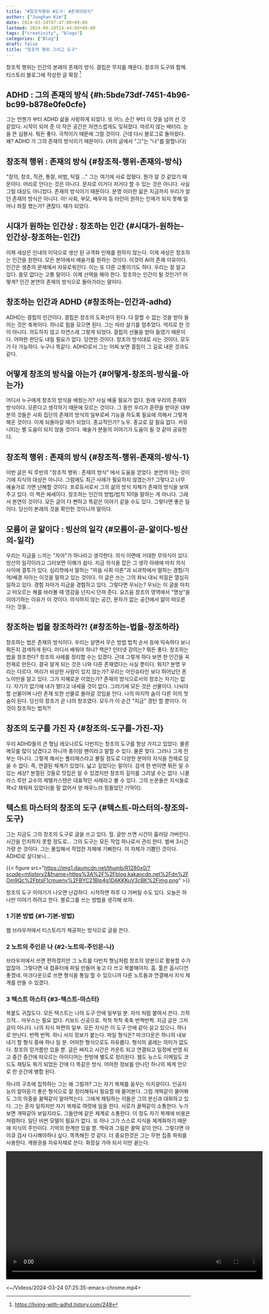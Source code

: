 ```yaml
---
title: "#창조적행위 #도구: #존재의방식"
author: ["Junghan Kim"]
date: 2024-03-24T07:47:00+09:00
lastmod: 2024-09-28T14:44:04+09:00
tags: ["creativity", "blogs"]
categories: ["Blog"]
draft: false
title: "창조적 행위 그리고 도구"
---
```


창조적 행위는 인간의 본래의 존재의 방식. 결핍은 무지를 깨운다. 창조의 도구와 함께. 티스토리 블로그에 작성한 글 확장&nbsp;[^fn:1]

<!--more-->


## ADHD : 그의 존재의 방식 {#h:5bde73df-7451-4b96-bc99-b878e0fe0cfe}

그는 언젠가 부터 ADHD 삶을 사랑하게 되었다. 또 어느 순간 부터 이 것을 넘어 선 것 같았다. 시작이 되어 준 이 작은 공간은 자연스럽게도 잊혀졌다. 마르지 않는 배터리. 눈을 뜬 심봉사. 뭐든 좋다. 극적이기 때문에 그럴 것이다. 근데 다시 블로그로 돌아왔다. 왜? ADHD 가 그의 존재의 방식이기 때문이다. (저의 글에서 "그"는 "나"를 말합니다)


## 창조적 행위 : 존재의 방식 {#창조적-행위-존재의-방식}

"창의, 창조, 직관, 통찰, 비범, 탁월 ..." 그는 여기에 사로 잡혔다. 뭔가 알 것 같았기 때문이다. 머리로 안다는 것은 아니다. 문자로 이거다 저거다 할 수 있는 것은 아니다. 사실 그럴 대상도 아니었다. 존재의 방식이기 때문이다. 분명 이러한 앎은 지금까지 우리가 알던 존재의 방식은 아니다. 아! 사회, 부모, 배우자 등 타인이 원하는 인재가 되지 못해 얼마나 좌절 했는가? 괜찮다. 때가 되었다.


## 시대가 원하는 인간상 : 창조하는 인간 {#시대가-원하는-인간상-창조하는-인간}

이제 세상은 인내의 미덕으로 생산 된 규격화 인재를 원하지 않는다. 이제 세상은 창조하는 인간을 원한다. 모든 분야에서 예술가를 원하는 것이다. 이것이 AI의 존재 이유이다. 인간은 생존의 문제에서 자유로워진다. 이는 또 다른 고통이기도 하다. 우리는 잘 알고 있다. 쓸모 없다는 고통 말이다. 이제 선택을 해야 한다. 창조하는 인간이 될 것인가? 어떻게? 인간 본연의 존재의 방식으로 돌아가라는 말이다.


## 창조하는 인간과 ADHD {#창조하는-인간과-adhd}

ADHD는 결핍의 인간이다. 결핍은 창조의 도화선이 된다. 다 잘할 수 없는 것을 받아 들이는 것은 축복이다. 하나로 힘을 모으면 된다. 그는 따라 살기를 멈추었다. 억지로 한 것이 아니다. 의도하지 않고 자연스레 그렇게 되었다. 결핍의 선물을 받아 들였기 때문이다. 어떠한 판단도 내릴 필요가 없다. 당연한 것이다. 창조의 방식대로 사는 것이다. 모두가 다 가능하다. 누구나 똑같다. ADHD로서 그는 어찌 보면 결핍이 그 길로 내몬 것과도 같다.


## 어떻게 창조의 방식을 아는가 {#어떻게-창조의-방식을-아는가}

어디서 누구에게 창조의 방식을 배웠는가? 사실 배울 필요가 없다. 원래 우리의 존재의 방식이다. 모른다고 생각하기 때문에 모르는 것이다. 그 동안 우리가 훈련을 받아온 대부분의 것들은 사회 집단의 존재의 방식의 일부로써 기능을 하도록 필요에 의해서 그렇게 해온 것이다. 이제 되돌아갈 때가 되었다. 종교적인가? 노우. 종교로 갈 필요 없다. 커뮤니티는 별 도움이 되지 않을 것이다. 예술가 분들의 이야기가 도움이 될 것 같아 공유한다.


## 창조적 행위 : 존재의 방식 {#창조적-행위-존재의-방식-1}

이번 글은 릭 루빈의 "창조적 행위 : 존재의 방식" 에서 도움을 얻었다. 본연의 아는 것이기에 지식의 대상은 아니다. 그럼에도 최근 사례가 필요하지 않겠는가? 그렇다고 너무 예술가로 가면 난해할 것이다. 프로듀서로서 그의 삶의 방식 자체가 존재의 방식을 보여주고 있다. 이 책은 에세이다. 창조하는 인간의 방법/법칙 101을 말하는 게 아니다. 그래서 본연의 것이다. 모든 글이 다 뻔하고 똑같은 이야기 같을 수도 있다. 그렇다면 좋은 일이다. 당신이 본래의 것을 확인한 것이니까 말이다.


## 모름이 곧 앎이다 : 빙산의 일각 {#모름이-곧-앎이다-빙산의-일각}

우리는 지금을 느끼는 "자아"가 하나라고 생각한다. 의식 이면에 거대한 무의식이 있다. 빙산의 일각이라고 그러보면 이해가 쉽다. 지금 의식을 잡은 그 생각 아래에 마치 의식 사이에 결투가 있다. 심리학에서 말하는 "마음 사회 이론"과 뇌과학에서 말하는 경험/기억/배경 자아는 이것을 말하고 있는 것이다. 이 글은 쓰는 그의 좌뇌 대뇌 피질은 열심히 일하고 있다. 경험 자아가 지금을 경험하고 있다. 그렇다면 우뇌는? 우뇌는 이 글을 마치고 떠오르는 해를 바라볼 때 영감을 넌지시 던져 준다. 요즈음 창조의 영역에서 "명상"을 이야기하는 이유가 이 것이다. 의식하지 않는 공간, 문자가 없는 공간에서 앎이 떠오른 다는 것을...


## 창조하는 법을 창조하라?! {#창조하는-법을-창조하라}

창조하는 법은 존재의 방식이다. 우리는 살면서 무슨 방법 법칙 순서 등에 익숙하다 보니 뭐든지 검색하게 된다. 어디서 배워야 하나? 책은? 인터넷 강의는? 뭐든 좋다. 창조하는 법을 창조한다? 창조의 사례를 정리할 수는 있겠다. 근데 그렇게 하다 보면 한 인간을 꼭 천재로 만든다. 결국 알게 되는 것은 나와 다른 존재였다는 사실 뿐이다. 뭐지? 분명 우리는 다르다. 머리가 비상한 사람이 있지 않는가? 우리는 아인슈타인 보다 뛰어났던 폰 노이만을 알고 있다. 그가 지혜로운 이었는가? 존재의 방식으로서의 창조는 자기는 없다. 자기가 없기에 내가 했다고 내세울 것이 없다. 그러기에 모든 것은 선물이다. 나눠야 할 선물이며 나란 존재 또한 선물로 돌아갈 것임을 안다. 나의 마지막 숨이 다른 이의 첫 숨이 된다. 당신의 창조가 곧 나의 창조였다. 모두가 이 순간 "지금" 경탄 할 뿐이다. 이 것이 창조하는 법칙?!


## 창조의 도구를 가진 자 {#창조의-도구를-가진-자}

우리 ADHD들의 큰 형님 레오나르도 다빈치는 창조의 도구를 항상 가지고 있었다. 물론 메모를 많이 남겼다고 하니까 종이랑 펜이라고 말할 수 있다. 물론 맞다. 그러나 그게 전부는 아니다. 그렇게 해서는 폴리매스라고 불릴 정도로 다양한 분야의 지식을 전체로 담을 수 없다. 즉, 연결된 체계가 있었다. 넓고 깊었다는 말이다. 검색 한 번이면 뭐든 알 수 있는 세상? 분절된 것들로 맛집은 알 수 있겠지만 창조의 깊이를 그려낼 수는 없다. 니콜라스 루만 교수의 제텔카스텐은 대표적인 사례라고 볼 수 있다. 그의 논문들은 지식들로 꽉x2 채워져 있었다(쓸 말 없어서 양 채우느라 힘들었던 기억이).


## 텍스트 마스터의 창조의 도구 {#텍스트-마스터의-창조의-도구}

그는 지금도 그의 창조의 도구로 글을 쓰고 있다. 헐. 글만 쓰면 시간이 훌러덩 가버린다. 시간을 인지하지 못할 정도로... 그의 도구는 모든 작업 하나로서 관리 한다. 벌써 3시간 가량 쓴 것이다. 그는 몰입해서 작업한 자체에 기뻐한다. 이 자체가 기쁨인 것이다. ADHD로 살다보니...

{{< figure src="https://img1.daumcdn.net/thumb/R1280x0/?scode=mtistory2&fname=https%3A%2F%2Fblog.kakaocdn.net%2Fdn%2FOm9Qc%2FbtsF1cmuenv%2FBYC21Blp4g1DAKKKuV3cBK%2Fimg.png" >}}

창조의 도구 이야기가 나오면 난감하다. 시작하면 하루 다 가버릴 수도 있다. 오늘은 하나만 이야기 하려고 한다. 블로그를 쓰는 방법을 생각해 보자.


### 1 기본 방법 {#1-기본-방법}

웹 브라우저에서 티스토리가 제공하는 방식으로 글을 쓴다.


### 2 노트의 주인은 나 {#2-노트의-주인은-나}

브라우저에서 쓰면 편하겠지만 그 노트를 다빈치 형님처럼 창조의 양분으로 활용할 수가 없잖아. 그렇다면 내 컴퓨터에 파일 만들어 놓고 다 쓰고 복붙해야지. 흠. 툴은 옵시디언 좋겠네. 마크다운으로 쓰면 형식을 통일 할 수 있으니까 다른 노트들과 연결해서 지식 체계를 만들 수 있겠다.


### 3 텍스트 마스터 {#3-텍스트-마스터}

복붙도 귀찮도다. 모든 텍스트는 나의 도구 안에 일부일 분. 자석 처럼 붙여서 쓴다. 끄적끄적... 마우스는 필요 없다. 키보드 신공으로. 척척 착착 축축 번쩍번쩍. 지금 글은 그저 글이 아니다. 나의 지식 파편의 일부. 모든 지식은 이 도구 안에 같이 살고 있으니. 하나로 만난다. 번쩍 번쩍. 하니 서지 정보가 붙는다. 파일 형식은? 마크다운은 하나의 내보내기 할 형식 중에 하나 일 분. 어떠한 형식으로도 자유롭다. 형식의 굴레는 의미가 없도다. 창조의 믿거름만 있을 뿐. 글은 써지고 시간은 카운트 되고 연결되고 일정에 반영 되고 중간 중간에 떠오르는 아이디어는 한방에 별도로 정리된다. 웹도 뉴스도 이메일도 코드도 채팅도 뭐가 되었든 간에 다 똑같은 방식. 어떠한 정보를 만나던 하나의 체계 안으로 한 순간에 병합 된다.

하나의 구조에 집착하는 그는 왜 그럴까? 그는 자기 복제를 꿈꾸는 미치광이다. 인공지능이 알아듣기 좋은 형식으로 잘 정리해둬서 필요할 때 물어본다. 그럼 개떡같이 물어봐도 그의 의중을 꿀떡같이 알아먹는다. 그에게 채팅하는 이들은 그의 분신과 대화하고 있다. 그는 혼자 일하지만 자기 복제로 여럿에 일을 한다. 서로가 꿀떡같이 소통한다. 누가 보면 개떡같아 보일지라도. 그들안에 같은 체계로 소통한다. 이 정도 자기 복제에 비용은 저렴하다. 일단 비싼 모델이 필요가 없다. 또 하나 그가 스스로 지식을 체계화하기 때문에 지식의 주인이다. 기억의 한계만 있을 뿐. 맥락과 그림은 꿀떡 같이 안다. 그렇다면 아이큐 검사 다시해야하나 싶다. 똑똑해진 것 같다. 더 중요한것은 그는 무한 집중 파워를 사용한다. 계왕권을 자유자재로 쓴다. 화장실 가야 되서 이만 끝는다.

<video preload="metadata" style="center" width="700" controls><source src="/images/2024-03-24 07:25:35-emacs-chrome.mp4" type="video/mp4">
Your browser does not support the video tag.</video>

<~/Videos/2024-03-24 07:25:35-emacs-chrome.mp4>

[^fn:1]: <https://living-with-adhd.tistory.com/248>
